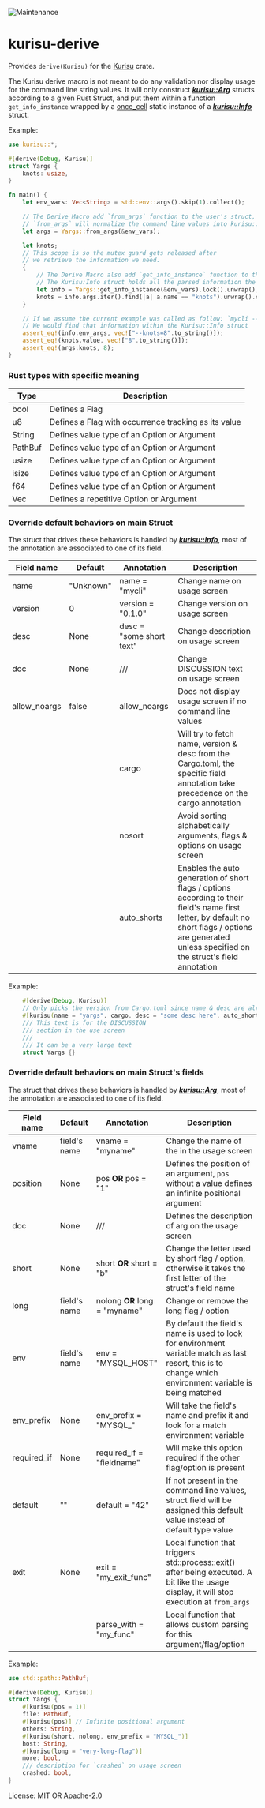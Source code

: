 ![Maintenance](https://img.shields.io/badge/maintenance-activly--developed-brightgreen.svg)

# kurisu-derive

Provides `derive(Kurisu)` for the [Kurisu](../kurisu/index.html) crate.

The Kurisu derive macro is not meant to do any validation nor display usage for the command line
string values. It will only construct **_[kurisu::Arg](../kurisu/arg/index.html)_**
structs according to a given Rust Struct, and put them within a function
`get_info_instance` wrapped by a [once_cell](https://docs.rs/once_cell) static instance of
a **_[kurisu::Info](../kurisu/struct.Info.html)_** struct.

Example:
```rust
use kurisu::*;

#[derive(Debug, Kurisu)]
struct Yargs {
    knots: usize,
}

fn main() {
    let env_vars: Vec<String> = std::env::args().skip(1).collect();

    // The Derive Macro add `from_args` function to the user's struct,
    // `from_args` will normalize the command line values into kurisu::Info.env_args
    let args = Yargs::from_args(&env_vars);

    let knots;
    // This scope is so the mutex guard gets released after
    // we retrieve the information we need.
    {
        // The Derive Macro also add `get_info_instance` function to the user's struct.
        // The Kurisu:Info struct holds all the parsed information the Derive Macro did.
        let info = Yargs::get_info_instance(&env_vars).lock().unwrap();
        knots = info.args.iter().find(|a| a.name == "knots").unwrap().clone();
    }

    // If we assume the current example was called as follow: `mycli --knots 8`
    // We would find that information within the Kurisu::Info struct
    assert_eq!(info.env_args, vec!["--knots=8".to_string()]);
    assert_eq!(knots.value, vec!["8".to_string()]);
    assert_eq!(args.knots, 8);
}
```

### Rust types with specific meaning

Type          | Description
--------------|---------------------------------------------
bool          | Defines a Flag
u8            | Defines a Flag with occurrence tracking as its value
String        | Defines value type of an Option or Argument
PathBuf       | Defines value type of an Option or Argument
usize         | Defines value type of an Option or Argument
isize         | Defines value type of an Option or Argument
f64           | Defines value type of an Option or Argument
Vec<T>        | Defines a repetitive Option or Argument

### Override default behaviors on main Struct

The struct that drives these behaviors is handled by
*__[kurisu::Info](../kurisu/struct.Info.html)__*, most of the annotation are associated to one
of its field.

Field name    | Default | Annotation | Description
--------------|--------------|-------------------------|---------------------------------------------
name          | "Unknown"    | name = "mycli"          | Change name on usage screen
version       | 0            | version = "0.1.0"       | Change version on usage screen
desc          | None         | desc = "some short text"| Change description on usage screen
doc           | None         | ///                     | Change DISCUSSION text on usage screen
allow_noargs  | false        | allow_noargs            | Does not display usage screen if no command line values
&nbsp;        | &nbsp;       | cargo                   | Will try to fetch name, version & desc from the Cargo.toml, the specific field annotation take precedence on the cargo annotation
&nbsp;        | &nbsp;       | nosort                  | Avoid sorting alphabetically arguments, flags & options on usage screen
&nbsp;        | &nbsp;       | auto_shorts             | Enables the auto generation of short flags / options according to their field's name first letter, by default no short flags / options are generated unless specified on the struct's field annotation

Example:
```rust
    #[derive(Debug, Kurisu)]
    // Only picks the version from Cargo.toml since name & desc are already present
    #[kurisu(name = "yargs", cargo, desc = "some desc here", auto_shorts)]
    /// This text is for the DISCUSSION
    /// section in the use screen
    ///
    /// It can be a very large text
    struct Yargs {}
```

### Override default behaviors on main Struct's fields

The struct that drives these behaviors is handled by
*__[kurisu::Arg](../kurisu/arg/struct.Arg.html)__*, most of the annotation are associated to one
of its field.

Field name    | Default       | Annotation                 | Description
--------------|---------------|----------------------------|---------------------------------------------
vname         | field's name  | vname = "myname"           | Change the name of the <VALUE> in the usage screen
position      | None          | pos **OR** pos = "1"       | Defines the position of an argument, `pos` without a value defines an infinite positional argument
doc           | None          | ///                        | Defines the description of arg on the usage screen
short         | None          | short **OR** short = "b"   | Change the letter used by short flag / option, otherwise it takes the first letter of the struct's field name
long          | field's name  | nolong **OR** long = "myname" | Change or remove the long flag / option
env           | field's name  | env = "MYSQL_HOST"         | By default the field's name is used to look for environment variable match as last resort, this is to change which environment variable is being matched
env_prefix    | None          | env_prefix = "MYSQL_"      | Will take the field's name and prefix it and look for a match environment variable
required_if   | None          | required_if = "fieldname"  | Will make this option required if the other flag/option is present
default       | ""            | default = "42"             | If not present in the command line values, struct field will be assigned this default value instead of default type value
exit          | None          | exit = "my_exit_func"      | Local function that triggers std::process::exit() after being executed. A bit like the usage display, it will stop execution at `from_args`
&nbsp;        | &nbsp;        | parse_with = "my_func"     | Local function that allows custom parsing for this argument/flag/option

Example:
```rust
use std::path::PathBuf;

#[derive(Debug, Kurisu)]
struct Yargs {
    #[kurisu(pos = 1)]
    file: PathBuf,
    #[kurisu(pos)] // Infinite positional argument
    others: String,
    #[kurisu(short, nolong, env_prefix = "MYSQL_")]
    host: String,
    #[kurisu(long = "very-long-flag")]
    more: bool,
    /// description for `crashed` on usage screen
    crashed: bool,
}
```


License: MIT OR Apache-2.0
